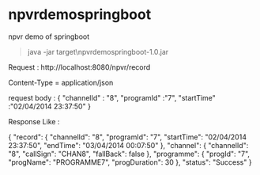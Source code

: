 # npvrdemospringboot
npvr demo of springboot


>java -jar target\npvrdemospringboot-1.0.jar

Request : http://localhost:8080/npvr/record

Content-Type = application/json

request body :
{
    "channelId" : "8",
    "programId" :"7",
    "startTime" :"02/04/2014 23:37:50"
}


Response Like :

{
  "record": {
    "channelId": "8",
    "programId": "7",
    "startTime": "02/04/2014 23:37:50",
    "endTime": "03/04/2014 00:07:50"
  },
  "channel": {
    "channelId": "8",
    "callSign": "CHAN8",
    "fallBack": false
  },
  "programme": {
    "progId": "7",
    "progName": "PROGRAMME7",
    "progDuration": 30
  },
  "status": "Success"
}


